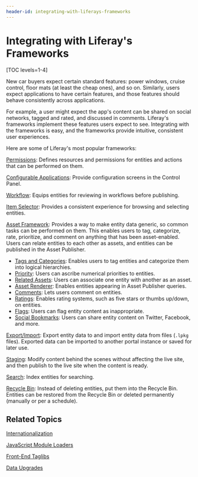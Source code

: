 ```yaml
---
header-id: integrating-with-liferays-frameworks
---
```


# Integrating with Liferay's Frameworks

[TOC levels=1-4]

New car buyers expect certain standard features: power windows, cruise control,
floor mats (at least the cheap ones), and so on. Similarly, users expect
applications to have certain features, and those features should behave
consistently across applications. 

For example, a user might expect the app's content can be shared on social
networks, tagged and rated, and discussed in comments. Liferay's frameworks
implement these features users expect to see. Integrating with the frameworks is
easy, and the frameworks provide intuitive, consistent user experiences. 

Here are some of Liferay's most popular frameworks:

[Permissions](/docs/7-2/frameworks/-/knowledge_base/f/defining-application-permissions):
Defines resources and permissions for entities and actions that can be performed
on them.

[Configurable Applications](/docs/7-2/frameworks/-/knowledge_base/f/configurable-applications):
Provide configuration screens in the Control Panel. 

[Workflow](/docs/7-2/frameworks/-/knowledge_base/f/workflow):
Equips entities for reviewing in workflows before publishing. 

[Item Selector](/docs/7-2/frameworks/-/knowledge_base/f/item-selector): 
Provides a consistent experience for browsing and selecting entities. 

[Asset Framework](/docs/7-2/frameworks/-/knowledge_base/f/asset-framework): 
Provides a way to make entity data generic, so common tasks can be performed on
them. This enables users to tag, categorize, rate, prioritize, and comment on
anything that has been asset-enabled. Users can relate entities to each other as
assets, and entities can be published in the Asset Publisher. 

-   [Tags and Categories](/docs/7-2/frameworks/-/knowledge_base/f/implementing-asset-categorization-and-tagging):
    Enables users to tag entities and categorize them into logical hierarchies. 
-   [Priority](/docs/7-2/frameworks/-/knowledge_base/f/implementing-asset-priority):
    Users can ascribe numerical priorities to entities. 
-   [Related Assets](/docs/7-2/frameworks/-/knowledge_base/f/relating-assets):
    Users can associate one entity with another as an asset. 
-   [Asset Renderer](/docs/7-2/frameworks/-/knowledge_base/f/rendering-an-asset):
    Enables entities appearing in Asset Publisher queries. 
-   [Comments](/docs/7-2/frameworks/-/knowledge_base/f/adding-comments-to-your-app):
    Lets users comment on entities.
-   [Ratings](/docs/7-2/frameworks/-/knowledge_base/f/rating-assets):
    Enables rating systems, such as five stars or thumbs up/down, on entities. 
-   [Flags](/docs/7-2/frameworks/-/knowledge_base/f/flagging-inappropriate-asset-content):
    Users can flag entity content as inappropriate. 
-   [Social Bookmarks](/docs/7-2/frameworks/-/knowledge_base/f/applying-social-bookmarks):
    Users can share entity content on Twitter, Facebook, and more. 

[Export/Import](/docs/7-2/frameworks/-/knowledge_base/f/export-import-and-staging):
Export entity data to and import entity data from files (`.lpkg` files).
Exported data can be imported to another portal instance or saved for later use. 

[Staging](/docs/7-2/frameworks/-/knowledge_base/f/export-import-and-staging): 
Modify content behind the scenes without affecting the live site, and then
publish to the live site when the content is ready. 

[Search](/docs/7-2/frameworks/-/knowledge_base/f/search): 
Index entities for searching. 

[Recycle Bin](/docs/7-2/frameworks/-/knowledge_base/f/moving-entities-to-the-recycle-bin): 
Instead of deleting entities, put them into the Recycle Bin. Entities can be
restored from the Recycle Bin or deleted permanently (manually or per
a schedule). 

## Related Topics

[Internationalization](/docs/7-2/frameworks/-/knowledge_base/f/internationalization)

[JavaScript Module Loaders](/docs/7-2/frameworks/-/knowledge_base/f/javascript-module-loaders)

[Front-End Taglibs](/docs/7-2/frameworks/-/knowledge_base/f/front-end-taglibs)

[Data Upgrades](/docs/7-2/appdev/-/knowledge_base/a/data-upgrades)
